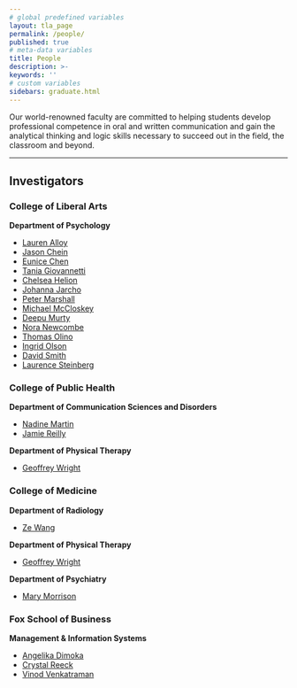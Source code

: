 ```yaml
---
# global predefined variables
layout: tla_page
permalink: /people/
published: true
# meta-data variables
title: People
description: >-
keywords: ''
# custom variables
sidebars: graduate.html
---
```

Our world-renowned faculty are committed to helping students develop professional competence in oral and written communication and gain the analytical thinking and logic skills necessary to succeed out in the field, the classroom and beyond.

___

## Investigators

### College of Liberal Arts
**Department of Psychology**<br>

 - [Lauren Alloy](https://liberalarts.temple.edu/academics/faculty/alloy-lauren)
 - [Jason Chein](https://liberalarts.temple.edu/academics/faculty/chein-jason)
 - [Eunice Chen](https://liberalarts.temple.edu/academics/faculty/chen-eunice)
 - [Tania Giovannetti](https://liberalarts.temple.edu/academics/faculty/giovannetti-tania)
 - [Chelsea Helion](http://chelseahelion.squarespace.com/)
 - [Johanna Jarcho](https://liberalarts.temple.edu/academics/faculty/jarcho-johanna)
 - [Peter Marshall](https://liberalarts.temple.edu/academics/faculty/marshall-peter-j)
 - [Michael McCloskey](https://liberalarts.temple.edu/academics/faculty/mccloskey-michael)
 - [Deepu Murty](https://liberalarts.temple.edu/academics/faculty/murty-vishnu)
 - [Nora Newcombe](https://liberalarts.temple.edu/academics/faculty/newcombe-nora)
 - [Thomas Olino](https://liberalarts.temple.edu/academics/faculty/olino-thomas)
 - [Ingrid Olson](https://liberalarts.temple.edu/academics/faculty/olson-ingrid)
 - [David Smith](https://liberalarts.temple.edu/academics/faculty/smith-david)
- [Laurence Steinberg](https://liberalarts.temple.edu/academics/faculty/steinberg-laurence) 
 
### College of Public Health

**Department of Communication Sciences and Disorders**<br>
- [Nadine Martin](https://cph.temple.edu/commsci/faculty/nadine-martin) 
- [Jamie Reilly](https://cph.temple.edu/commsci/faculty/jamie-reilly) 

**Department of Physical Therapy**<br>
- [Geoffrey Wright](https://cph.temple.edu/pt/faculty/w-geoffrey-wright)

### College of Medicine

**Department of Radiology**<br>
- [Ze Wang](https://medicine.temple.edu/ze-wang)

**Department of Physical Therapy**<br>
- [Geoffrey Wright](https://cph.temple.edu/pt/faculty/w-geoffrey-wright)

**Department of Psychiatry**<br>
- [Mary Morrison](https://medicine.temple.edu/mary-morrison)

### Fox School of Business

**Management & Information Systems**<br>
- [Angelika Dimoka](https://www.fox.temple.edu/mcm_people/dr-angelika-dimoka/)
- [Crystal Reeck](https://www.fox.temple.edu/mcm_people/crystal-reeck/)
- [Vinod Venkatraman](https://www.fox.temple.edu/mcm_people/vinod-venkatraman/)
